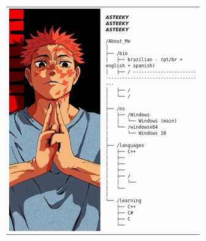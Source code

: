 <table>
  <tr>
    <td style="width: 50%;">
       <img src="https://github.com/asteeky/asteeky/blob/main/image.jpg" alt="Asuka" style="width: 200%; border: none;"/>
    </td>
    <td style="width: 50%; vertical-align: top;">
      <p style="font-family: monospace; font-size: 16px;">
       
    𝘼𝙎𝙏𝙀𝙀𝙆𝙔 
    𝘼𝙎𝙏𝙀𝙀𝙆𝙔
    𝘼𝙎𝙏𝙀𝙀𝙆𝙔

</p>

    /About_Me
    │
    ├── /bio
    │   ├── brazilian - (pt/br + english + spanish)
    │   ├── / -----------------------------------------------------------
    │   ├── /
    │   └── /
    │
    ├── /os
    │   ├── /Windows
    │   │   └── Windows (main)
    │   └── /windowsx64
    │       └── Windows 10
    │
    ├── /languages
    │   ├── C++
    │   ├── 
    │   ├── 
    │   ├── 
    │   ├── /
    │   │   └── 
    │   └── 
    │
    └── /learning
        ├── C++
        ├── C#
        ├── C
        └── 
        
  </tr>
</table>
